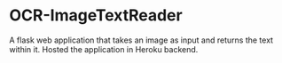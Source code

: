 # OCR-ImageTextReader
 A flask web application that takes an image as input and returns the text within it. Hosted the application in Heroku backend.
